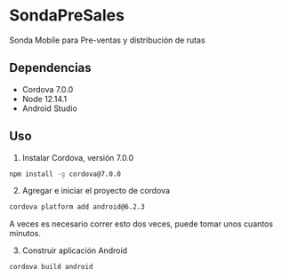 # SondaPreSales
Sonda Mobile para Pre-ventas y distribución de rutas

## Dependencias
- Cordova 7.0.0
- Node 12.14.1
- Android Studio

## Uso
1. Instalar Cordova, versión 7.0.0
```bash
npm install -g cordova@7.0.0
```
2. Agregar e iniciar el proyecto de cordova
```bash
cordova platform add android@6.2.3
```
A veces es necesario correr esto dos veces, puede tomar unos cuantos minutos.

3. Construir aplicación Android
```bash
cordova build android
```
